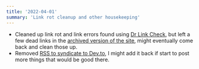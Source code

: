 ```yaml
---
title: '2022-04-01'
summary: 'Link rot cleanup and other housekeeping'
---
```


* Cleaned up link rot and link errors found using [Dr Link Check](https://www.drlinkcheck.com/), but left a few dead links in the [archived version of the site](/archive/01), might eventually come back and clean those up.
* Removed [RSS to syndicate to Dev.to](/changelog/2021-11-28/#syndicating-specific-posts), I might add it back if start to post more things that would be good there.
